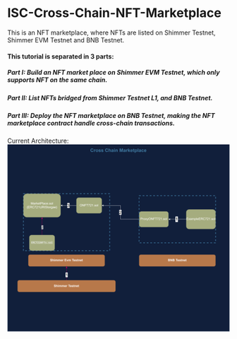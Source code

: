 # ISC-Cross-Chain-NFT-Marketplace
This is an NFT marketplace, where NFTs are listed on Shimmer Testnet, Shimmer EVM Testnet and BNB Testnet. 

#### This tutorial is separated in 3 parts:
##### Part I: Build an NFT market place on Shimmer EVM Testnet, which only supports NFT on the same chain.

##### Part II: List NFTs bridged from Shimmer Testnet L1, and BNB Testnet.

##### Part III: Deploy the NFT marketplace on BNB Testnet, making the NFT marketplace contract handle cross-chain transactions.

Current Architecture:
![alt text](imgs/Architecture.drawio.svg)
